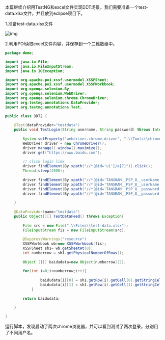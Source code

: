 本篇继续介绍用TestNG和excel文件实现DDT场景。我们需要准备一个test-data.xlsx文件，并且放到eclipse项目下。

1.准备test-data.xlsx文件

![img](https://img-blog.csdn.net/20170717231405480?watermark/2/text/aHR0cDovL2Jsb2cuY3Nkbi5uZXQvdTAxMTU0MTk0Ng==/font/5a6L5L2T/fontsize/400/fill/I0JBQkFCMA==/dissolve/70/gravity/Center)

2.利用POI读取excel文件内容，并保存到一个二维数组中。
```java
package demo;

import java.io.File;
import java.io.FileInputStream;
import java.io.IOException;

import org.apache.poi.xssf.usermodel.XSSFSheet;
import org.apache.poi.xssf.usermodel.XSSFWorkbook;
import org.openqa.selenium.By;  
import org.openqa.selenium.WebDriver;  
import org.openqa.selenium.chrome.ChromeDriver;  
import org.testng.annotations.DataProvider;  
import org.testng.annotations.Test;  

public class DDT2 {  
​      
    @Test(dataProvider="testdata")  
    public void TestLogin(String username, String password) throws InterruptedException{  
      
        System.setProperty("webdriver.chrome.driver", ".\\Tools\\chromedriver.exe");  
        WebDriver driver = new ChromeDriver();  
        driver.manage().window().maximize();  
        driver.get("https://www.baidu.com");  
          
        // click login link  
        driver.findElement(By.xpath("//*[@id='u1']/a[7]")).click();  
        Thread.sleep(2000);  
          
        driver.findElement(By.xpath("//*[@id='TANGRAM__PSP_8__userName']")).clear();  
        driver.findElement(By.xpath("//*[@id='TANGRAM__PSP_8__userName']")).sendKeys(username);  
        driver.findElement(By.xpath("//*[@id='TANGRAM__PSP_8__password']")).clear();  
        driver.findElement(By.xpath("//*[@id='TANGRAM__PSP_8__password']")).sendKeys(password);  
          
    }  
      
    @DataProvider(name="testdata") 
    public Object[][] TestDataFeed() throws Exception{
       
        File src = new File(".\\Files\\test-data.xlsx");  
        FileInputStream fis = new FileInputStream(src);  
           
        @SuppressWarnings("resource")  
        XSSFWorkbook wb=new XSSFWorkbook(fis);    
        XSSFSheet sh1= wb.getSheetAt(0);  
    	int numberrow = sh1.getPhysicalNumberOfRows();
    		
    	Object [][] baidudata=new Object[numberrow][2];
    	
    	for(int i=0;i<numberrow;i++){  
            
            	baidudata[i][0] = sh1.getRow(i).getCell(0).getStringCellValue();
            	baidudata[i][1] = sh1.getRow(i).getCell(1).getStringCellValue();
            }
    	
    	return baidudata;
    	
    }

}
```
运行脚本，发现启动了两次chrome浏览器，并可以看到测试了两次登录，分别用了不同用户名。
